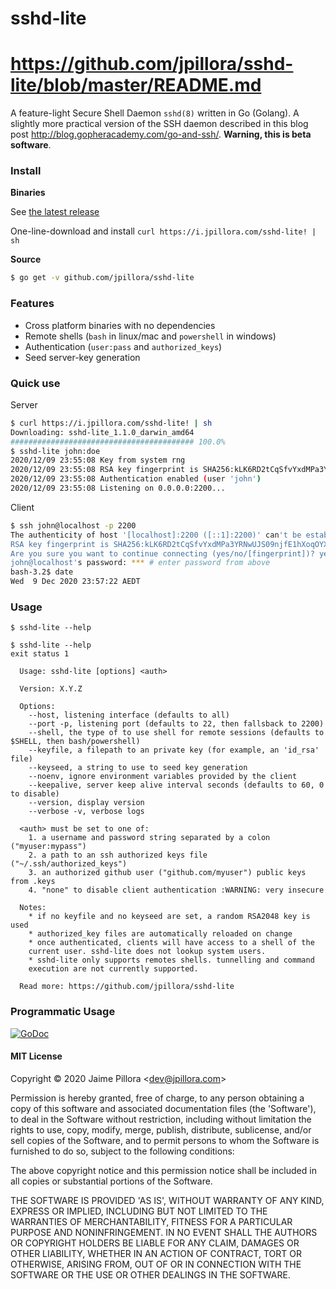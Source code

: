 # sshd-lite

# https://github.com/jpillora/sshd-lite/blob/master/README.md


A feature-light Secure Shell Daemon `sshd(8)` written in Go (Golang). A slightly more practical version of the SSH daemon described in this blog post http://blog.gopheracademy.com/go-and-ssh/. **Warning, this is beta software**.

### Install

**Binaries**

See [the latest release](https://github.com/jpillora/sshd-lite/releases/latest)

One-line-download and install `curl https://i.jpillora.com/sshd-lite! | sh`

**Source**

``` sh
$ go get -v github.com/jpillora/sshd-lite
```

### Features

* Cross platform binaries with no dependencies
* Remote shells (`bash` in linux/mac and `powershell` in windows)
* Authentication (`user:pass` and `authorized_keys`)
* Seed server-key generation

### Quick use

Server

``` sh
$ curl https://i.jpillora.com/sshd-lite! | sh
Downloading: sshd-lite_1.1.0_darwin_amd64
######################################### 100.0%
$ sshd-lite john:doe
2020/12/09 23:55:08 Key from system rng
2020/12/09 23:55:08 RSA key fingerprint is SHA256:kLK6RD2tCqSfvYxdMPa3YRNwUJS09njfE1hXoqOYXG4.
2020/12/09 23:55:08 Authentication enabled (user 'john')
2020/12/09 23:55:08 Listening on 0.0.0.0:2200...
```

Client

```sh
$ ssh john@localhost -p 2200
The authenticity of host '[localhost]:2200 ([::1]:2200)' can't be established.
RSA key fingerprint is SHA256:kLK6RD2tCqSfvYxdMPa3YRNwUJS09njfE1hXoqOYXG4.
Are you sure you want to continue connecting (yes/no/[fingerprint])? yes # note fingerprint matches
john@localhost's password: *** # enter password from above
bash-3.2$ date
Wed  9 Dec 2020 23:57:22 AEDT
```

### Usage

```
$ sshd-lite --help
```

<!--tmpl,code=plain:echo "$ sshd-lite --help" && go run main.go --help | sed 's#0.0.0-src#X.Y.Z#' -->
``` plain 
$ sshd-lite --help
exit status 1

  Usage: sshd-lite [options] <auth>

  Version: X.Y.Z

  Options:
    --host, listening interface (defaults to all)
    --port -p, listening port (defaults to 22, then fallsback to 2200)
    --shell, the type of to use shell for remote sessions (defaults to $SHELL, then bash/powershell)
    --keyfile, a filepath to an private key (for example, an 'id_rsa' file)
    --keyseed, a string to use to seed key generation
    --noenv, ignore environment variables provided by the client
    --keepalive, server keep alive interval seconds (defaults to 60, 0 to disable)
    --version, display version
    --verbose -v, verbose logs

  <auth> must be set to one of:
    1. a username and password string separated by a colon ("myuser:mypass")
    2. a path to an ssh authorized keys file ("~/.ssh/authorized_keys")
    3. an authorized github user ("github.com/myuser") public keys from .keys
    4. "none" to disable client authentication :WARNING: very insecure

  Notes:
    * if no keyfile and no keyseed are set, a random RSA2048 key is used
    * authorized_key files are automatically reloaded on change
    * once authenticated, clients will have access to a shell of the
    current user. sshd-lite does not lookup system users.
    * sshd-lite only supports remotes shells. tunnelling and command
    execution are not currently supported.

  Read more: https://github.com/jpillora/sshd-lite

```
<!--/tmpl-->

### Programmatic Usage

[![GoDoc](https://godoc.org/github.com/jpillora/sshd-lite/server?status.svg)](https://godoc.org/github.com/jpillora/sshd-lite/server)

#### MIT License

Copyright © 2020 Jaime Pillora &lt;dev@jpillora.com&gt;

Permission is hereby granted, free of charge, to any person obtaining
a copy of this software and associated documentation files (the
'Software'), to deal in the Software without restriction, including
without limitation the rights to use, copy, modify, merge, publish,
distribute, sublicense, and/or sell copies of the Software, and to
permit persons to whom the Software is furnished to do so, subject to
the following conditions:

The above copyright notice and this permission notice shall be
included in all copies or substantial portions of the Software.

THE SOFTWARE IS PROVIDED 'AS IS', WITHOUT WARRANTY OF ANY KIND,
EXPRESS OR IMPLIED, INCLUDING BUT NOT LIMITED TO THE WARRANTIES OF
MERCHANTABILITY, FITNESS FOR A PARTICULAR PURPOSE AND NONINFRINGEMENT.
IN NO EVENT SHALL THE AUTHORS OR COPYRIGHT HOLDERS BE LIABLE FOR ANY
CLAIM, DAMAGES OR OTHER LIABILITY, WHETHER IN AN ACTION OF CONTRACT,
TORT OR OTHERWISE, ARISING FROM, OUT OF OR IN CONNECTION WITH THE
SOFTWARE OR THE USE OR OTHER DEALINGS IN THE SOFTWARE.

